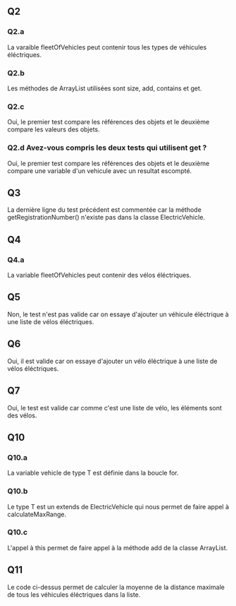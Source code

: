 ## Q2

### Q2.a

La varaible fleetOfVehicles peut contenir tous les types de véhicules éléctriques.

### Q2.b

Les méthodes  de ArrayList utilisées sont size, add, contains et get.

### Q2.c 

Oui, le premier test compare les références des objets et le deuxième compare les valeurs des objets.

### Q2.d Avez-vous compris les deux tests qui utilisent get ?

Oui, le premier test compare les références des objets et le deuxième compare une variable d'un vehicule avec un resultat escompté.

## Q3 

La dernière ligne du test précédent est commentée car la méthode getRegistrationNumber() n'existe pas dans la classe ElectricVehicle.

## Q4

### Q4.a

La variable fleetOfVehicles peut contenir des vélos éléctriques.

## Q5

Non, le test n'est pas valide car on essaye d'ajouter un véhicule éléctrique à une liste de vélos éléctriques.

## Q6

Oui, il est valide car on essaye d'ajouter un vélo éléctrique à une liste de vélos éléctriques.

## Q7

Oui, le test est valide car comme c'est une liste de vélo, les éléments sont des vélos.

## Q10

### Q10.a 

La variable vehicle de type T est définie dans la boucle for.

### Q10.b

Le type T est un extends de ElectricVehicle qui nous permet de faire appel à calculateMaxRange.

### Q10.c

L'appel à this permet de faire appel à la méthode add de la classe ArrayList.

## Q11

Le code ci-dessus permet de calculer la moyenne de la distance maximale de tous les véhicules éléctriques dans la liste.
